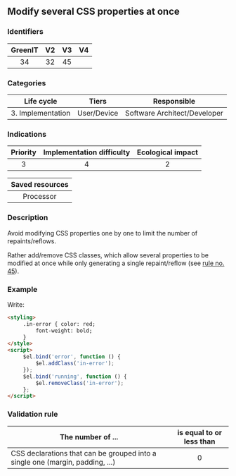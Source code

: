 ## Modify several CSS properties at once

### Identifiers

| GreenIT |  V2   |  V3   |  V4   |
| :-----: | :---: | :---: | :---: |
|   34    |  32   |  45   |       |

### Categories

|    Life cycle     |    Tiers    |         Responsible          |
| :---------------: | :---------: | :--------------------------: |
| 3. Implementation | User/Device | Software Architect/Developer |

### Indications

| Priority | Implementation difficulty | Ecological impact |
| :------: | :-----------------------: | :---------------: |
|    3     |             4             |         2         |

| Saved resources |
| :-------------: |
|    Processor    |

### Description

Avoid modifying CSS properties one by one to limit the number of repaints/reﬂows.

Rather add/remove CSS classes, which allow several properties to be modified at once while only generating a single repaint/reﬂow (see [rule no. 45](/chapters/best_practices_045_fr.md )).

### Example

Write:
```html
<styling>
     .in-error { color: red;
         font-weight: bold;
     }
</style>
<script>
     $el.bind('error', function () {
         $el.addClass('in-error');
     });
     $el.bind('running', function () {
         $el.removeClass('in-error');
     };
</script>
```


### Validation rule

| The number of ...                                                             | is equal to or less than |
| ----------------------------------------------------------------------------- | :----------------------: |
| CSS declarations that can be grouped into a single one (margin, padding, ...) |            0             |
